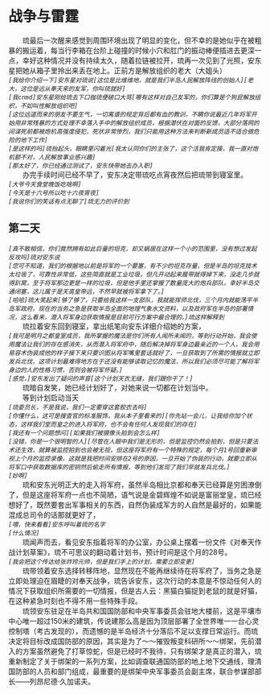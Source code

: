 # 战争与雷霆
&emsp;&emsp;琉最后一次醒来感觉到周围环境出现了明显的变化，但不幸的是她似乎在被粗暴的搬运着，每当行李箱在台阶上碰撞的时候小穴和肛门的振动棒便插进去更深一点，幸好这种情况并没有持续太久，随着拉链被拉开，琉再一次见到了光照，安东星把她从箱子里拎出来丢在地上。正前方是解放组织的老大（大姐头）  
*```[我给你介绍一下]安东星对琉说[这位是比维维地，就是我们半岛人民解放阵线的创始人][老大，这位是远从奉天来的友军，你叫琉就好]```*  
*```[我cnmd]安东星刚给琉去下口枷琉便破口大骂[哪有这样对自己友军的，你们算是个狗屁解放组织，不如叫性解放组织吧]```*  
*```[这位远道而来的朋友不要生气，一切离谱的规定背后都有血的教训，不瞒你说最近几年将军开始用非常残暴的方式处理不幸落入手中的解放组织成员，根据潜伏在对面的反馈，大部分落网的间谍死前都被炮机高强度侵犯，死状非常惨烈，我们只能用这种方法来判断新成员适不适合做危险的地下工作]```*  
*```[是这样的吗]琉抬起头，眼睛里闪着光[我太认同你们的主张了，这个活我肯定接，我一直对炮机额不对，人民解放事业感兴趣]```*  
*```[那太好了，你已经通过测试了，安东快带她去办入职]```*  
&emsp;&emsp;办完手续时间已经不早了，安东决定带琉吃点宵夜然后把琉带到寝室里。  
*```[大爷今天食堂晚饭吃啥啊]```*  
*```[今天是十六号所以吃十六夜宵夜]```*  
*```[我说你们的笑话有点无聊了]琉无力的评价到```*  
## 第二天
*```[真不敢相信，你们竟然拥有如此巨量的坦克，却又蜗居在这样一个小的范围里，没有想过发起反攻吗]琉对安东说```*  
*```[您可不知道，我们的根据地以前是将军的一个要塞，有不少的坦克存量，但是半岛的坦克技术太垃圾了，可靠性非常低，这些简直就是工业垃圾，但凡开动起来履带就得掉下来，没走几步就得趴窝，至于将军那边更是一样的垃圾，但是他手里还掌握了数量庞大的炮兵部队，幸好半岛交通闭塞，这儿属于是天高皇帝远，不然早就被将军拿下了。]```*  
*```[哈哈]琉大笑起来[够了够了，只要给我这样一支部队，我就能挥师北伐，三个月内就能荡平半岛军政府，现在的当务之急是获取半岛全面的地理气象水文资料，以及政府军在半岛的部署情况，这么看来，潜入将军身边获取情报是目前可行方案中最合理的。]琉这样解释到```*  
&emsp;&emsp;琉拉着安东回到寝室，拿出纸笔向安东详细介绍她的方案，  
*```[我可是明月之都皇室成员，我所掌握的魔法是你们所有人闻所未闻的，等到行动开始，我会使用魔法让我们的存在感消失，从而潜入将军府中，随后解决掉将军身边最亲近的一个人，我会用易容术伪装成他的样子接下来只要识图从将军嘴里套话就好了，一旦获取到了所需的情报就立即发兵北伐，这项计划最难得地方在于还没有能够读取记忆的魔法，所以我们必须尽可能了解将军身边的人的性格习惯，否则会被将军怀疑。]```*  
*```[感觉，]安东发出了疑问的声音[这个计划天衣无缝，我们跟你干了！]```*  
&emsp;&emsp;琉暗自发笑，她已经计划好了，对她来说一切都在计划当中。  
&emsp;&emsp;等到计划启动当天  
*```[琉委员长，不是我说，我们一定要穿这套胶衣去吗]```*  
*```[你懂什么，这可是搜查官的标准服饰，我从本子里看来的][你先站一会儿，让我给你加个状态，这样我们堂而皇之的进入将军府，也不会有任何人发现我们的存在]```*  
*```[我还有一个问题想问][如果我们被摄像头拍到会怎么样]```*  
*```[没错，你是一个很明智的人][尽管在人眼中我们是无形的，但是监控仍然会拍到，但是只要法术还生效，就算被监控拍到也会被无视，但这座将军府有一个特殊的规定，每个月1号回重新审视上个月的监控录像，这就是我把时间安排在2号的原因，一旦开始了伪装的行动，就要立即从将军口中获取数据库的密钥然后偷走所有情报，等到他们发现了我们早就发兵北伐。]```*  
*```[妙啊]```*  
&emsp;&emsp;琉和安东光明正大的走入将军府，虽然半岛相比京都和奉天已经算是穷困潦倒了，但是这座将军府一点也不简陋，语气说是金碧辉煌不如说是富丽堂皇，琉已经想好了，既然要套出军事相关的东西，自然伪装成军方的人自然是最好的，如果能混成总司令的话那就更好了，  
*```[喂，快来看看]安东呼叫着琉的名字```*  
*```[什么情况]```*  
&emsp;&emsp;琉闻声而去，看见安东指着将军的办公室，办公桌上摆着一份文件《对奉天作战计划草案》，琉不可思议的翻动着计划书，预计时间是这个月的28号。  
*```[我会把这个传达给张祚玲元帅，但是我们手上的计划，需要立即变更]```*  
&emsp;&emsp;琉带领着安东选择转移阵地，显然现在不能再继续待在将军府了，当务之急是立即处理迫在眉睫的对奉天战争，琉告诉安东，这次行动的本意是不惊动任何人的情况下获取组织所需要的一切情报，但是古人云：黑猫白猫捉到老鼠的就是好猫，在这种紧急时刻也不得不用一些特殊手段。  
&emsp;&emsp;琉领安东驻足在半岛共和国国防部和中央军事委员会驻地大楼前，这是平壤市中心唯一超过150米的建筑，传说建那么高是因为顶层部署了全世界唯一一台心灵控制塔（考古发现的），而遗憾的是半岛经济十分落后不足以支撑日常运行。而琉决定将目标改成国防部的原因，其实是为了～～摧毁叛变科研所～～绑架，先前潜入的方案虽然避免了打草惊蛇，但是已经时不我待，只有绑架才是真正的潜入，琉重新制定了关于绑架的一系列方案，比如调查联通国防部的地上地下交通线，理清国防部的人员和部门组成，最重要的是绑架中央军事委员会副主席，联合参谋部部长——列昂尼德·久加诺夫。  